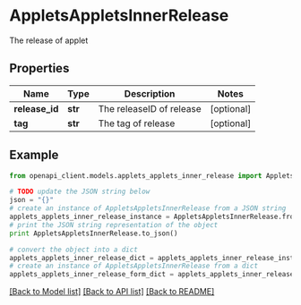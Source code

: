 # AppletsAppletsInnerRelease

The release of applet

## Properties
Name | Type | Description | Notes
------------ | ------------- | ------------- | -------------
**release_id** | **str** | The releaseID of release | [optional] 
**tag** | **str** | The tag of release | [optional] 

## Example

```python
from openapi_client.models.applets_applets_inner_release import AppletsAppletsInnerRelease

# TODO update the JSON string below
json = "{}"
# create an instance of AppletsAppletsInnerRelease from a JSON string
applets_applets_inner_release_instance = AppletsAppletsInnerRelease.from_json(json)
# print the JSON string representation of the object
print AppletsAppletsInnerRelease.to_json()

# convert the object into a dict
applets_applets_inner_release_dict = applets_applets_inner_release_instance.to_dict()
# create an instance of AppletsAppletsInnerRelease from a dict
applets_applets_inner_release_form_dict = applets_applets_inner_release.from_dict(applets_applets_inner_release_dict)
```
[[Back to Model list]](../README.md#documentation-for-models) [[Back to API list]](../README.md#documentation-for-api-endpoints) [[Back to README]](../README.md)


